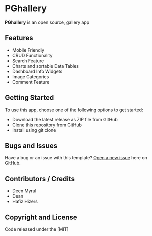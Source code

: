 # PGhallery

**PGhallery** is an open source, gallery app

## Features

* Mobile Friendly
* CRUD Functionality
* Search Feature
* Charts and sortable Data Tables
* Dashboard Info Widgets 
* Image Categories
* Comment Feature


## Getting Started

To use this app, choose one of the following options to get started:

* Download the latest release as ZIP file from GitHub
* Clone this repository from GitHub
* Install using git clone

## Bugs and Issues

Have a bug or an issue with this template? [Open a new issue](https://github.com/secondtruth/startmin/issues) here on GitHub.


## Contributors / Credits

* Deen Myrul
* Dean
* Hafiz Hizers


## Copyright and License

Code released under the [MIT]
